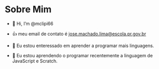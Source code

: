 # Sobre Mim
- 👋 Hi, I’m @mclipi66

 - :+1: meu email de contato é jose.machado.lima@escola.pr.gov.br
- 👀 Eu estou enteressado em aprender a programar mais linguagens.
- 🌱 Eu estou aprendendo o programar recentemente a linguagem de JavaScript e Scratch.

